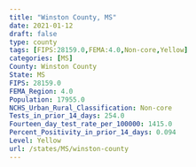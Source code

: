 ```yaml
---
title: "Winston County, MS"
date: 2021-01-12
draft: false
type: county
tags: [FIPS:28159.0,FEMA:4.0,Non-core,Yellow]
categories: [MS]
County: Winston County
State: MS
FIPS: 28159.0
FEMA_Region: 4.0
Population: 17955.0
NCHS_Urban_Rural_Classification: Non-core
Tests_in_prior_14_days: 254.0
Fourteen_day_test_rate_per_100000: 1415.0
Percent_Positivity_in_prior_14_days: 0.094
Level: Yellow
url: /states/MS/winston-county
---
```



